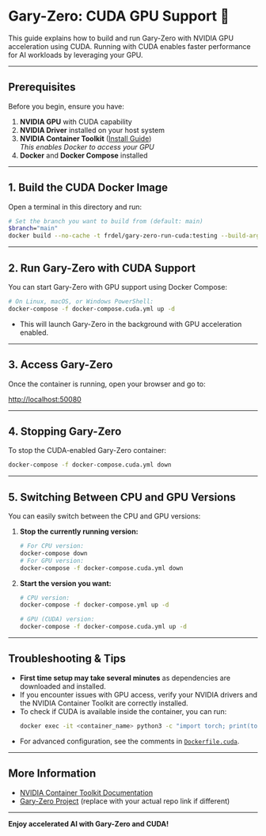 # Gary-Zero: CUDA GPU Support 🚀

This guide explains how to build and run Gary-Zero with NVIDIA GPU acceleration using CUDA. Running with CUDA enables faster performance for AI workloads by leveraging your GPU.

---

## Prerequisites

Before you begin, ensure you have:

1. **NVIDIA GPU** with CUDA capability
2. **NVIDIA Driver** installed on your host system
3. **NVIDIA Container Toolkit** ([Install Guide](https://docs.nvidia.com/datacenter/cloud-native/container-toolkit/install-guide.html))  
   _This enables Docker to access your GPU_
4. **Docker** and **Docker Compose** installed

---

## 1. Build the CUDA Docker Image

Open a terminal in this directory and run:

```bash
# Set the branch you want to build from (default: main)
$branch="main"
docker build --no-cache -t frdel/gary-zero-run-cuda:testing --build-arg BRANCH=$branch -f Dockerfile.cuda .
```

---

## 2. Run Gary-Zero with CUDA Support

You can start Gary-Zero with GPU support using Docker Compose:

```bash
# On Linux, macOS, or Windows PowerShell:
docker-compose -f docker-compose.cuda.yml up -d
```

- This will launch Gary-Zero in the background with GPU acceleration enabled.

---

## 3. Access Gary-Zero

Once the container is running, open your browser and go to:

[http://localhost:50080](http://localhost:50080)

---

## 4. Stopping Gary-Zero

To stop the CUDA-enabled Gary-Zero container:

```bash
docker-compose -f docker-compose.cuda.yml down
```

---

## 5. Switching Between CPU and GPU Versions

You can easily switch between the CPU and GPU versions:

1. **Stop the currently running version:**
   ```bash
   # For CPU version:
   docker-compose down
   # For GPU version:
   docker-compose -f docker-compose.cuda.yml down
   ```

2. **Start the version you want:**
   ```bash
   # CPU version:
   docker-compose -f docker-compose.yml up -d

   # GPU (CUDA) version:
   docker-compose -f docker-compose.cuda.yml up -d
   ```

---

## Troubleshooting & Tips

- **First time setup may take several minutes** as dependencies are downloaded and installed.
- If you encounter issues with GPU access, verify your NVIDIA drivers and the NVIDIA Container Toolkit are correctly installed.
- To check if CUDA is available inside the container, you can run:
  ```bash
  docker exec -it <container_name> python3 -c "import torch; print(torch.cuda.is_available())"
  ```
- For advanced configuration, see the comments in [`Dockerfile.cuda`](mdc:docker/run/Dockerfile.cuda).

---

## More Information

- [NVIDIA Container Toolkit Documentation](https://docs.nvidia.com/datacenter/cloud-native/container-toolkit/install-guide.html)
- [Gary-Zero Project](https://github.com/frdel/gary-zero) (replace with your actual repo link if different)

---

**Enjoy accelerated AI with Gary-Zero and CUDA!**
